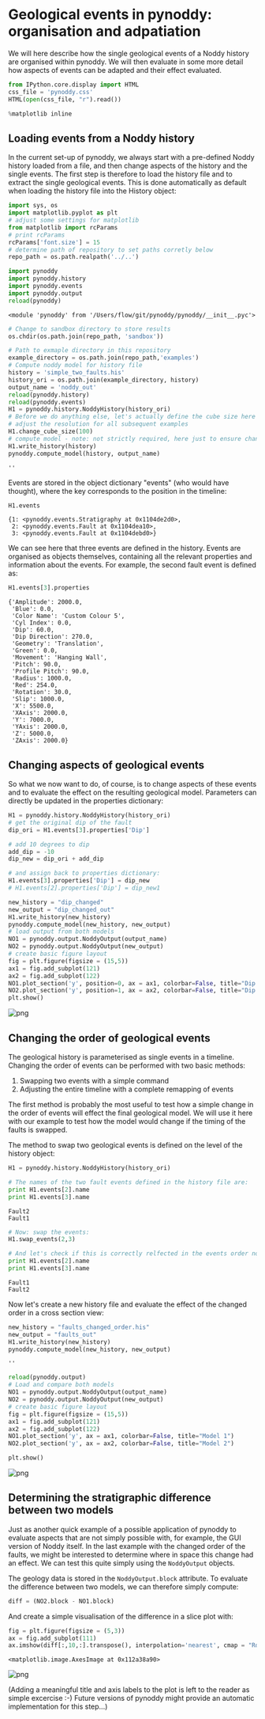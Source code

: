
# Geological events in pynoddy: organisation and adpatiation

We will here describe how the single geological events of a Noddy history are organised within pynoddy. We will then evaluate in some more detail how aspects of events can be adapted and their effect evaluated.


```python
from IPython.core.display import HTML
css_file = 'pynoddy.css'
HTML(open(css_file, "r").read())
```




<link href='http://fonts.googleapis.com/css?family=Alegreya+Sans:100,300,400,500,700,800,900,100italic,300italic,400italic,500italic,700italic,800italic,900italic' rel='stylesheet' type='text/css'>
<link href='http://fonts.googleapis.com/css?family=Arvo:400,700,400italic' rel='stylesheet' type='text/css'>
<link href='http://fonts.googleapis.com/css?family=PT+Mono' rel='stylesheet' type='text/css'>
<link href='http://fonts.googleapis.com/css?family=Shadows+Into+Light' rel='stylesheet' type='text/css'>
<link rel="stylesheet" type="text/css" href="http://fonts.googleapis.com/css?family=Tangerine">
<link href='http://fonts.googleapis.com/css?family=Philosopher:400,700,400italic,700italic' rel='stylesheet' type='text/css'>
<link href='http://fonts.googleapis.com/css?family=Libre+Baskerville:400,400italic' rel='stylesheet' type='text/css'>
<link href='http://fonts.googleapis.com/css?family=Lora:400,400italic' rel='stylesheet' type='text/css'>
<link href='http://fonts.googleapis.com/css?family=Karla:400,400italic' rel='stylesheet' type='text/css'>

<style>

@font-face {
    font-family: "Computer Modern";
    src: url('http://mirrors.ctan.org/fonts/cm-unicode/fonts/otf/cmunss.otf');
}

#notebook_panel { /* main background */
    background: #888;
    color: #f6f6f6;
}

div.cell { /* set cell width to about 80 chars */
    width: 800px;
}

div #notebook { /* centre the content */
    background: #fff; /* white background for content */
    width: 1000px;
    margin: auto;
    padding-left: 1em;
}

#notebook li { /* More space between bullet points */
margin-top:0.8em;
}

/* draw border around running cells */
div.cell.border-box-sizing.code_cell.running { 
    border: 3px solid #111;
}

/* Put a solid color box around each cell and its output, visually linking them together */
div.cell.code_cell {
    background: #ddd;  /* rgba(230,230,230,1.0);  */
    border-radius: 10px; /* rounded borders */
    width: 900px;
    padding: 1em;
    margin-top: 1em;
}

div.text_cell_render{
    font-family: 'Arvo' sans-serif;
    line-height: 130%;
    font-size: 115%;
    width:700px;
    margin-left:auto;
    margin-right:auto;
}


/* Formatting for header cells */
.text_cell_render h1 {
    font-family: 'Alegreya Sans', sans-serif;
    /* font-family: 'Tangerine', serif; */
    /* font-family: 'Libre Baskerville', serif; */
    /* font-family: 'Karla', sans-serif;
    /* font-family: 'Lora', serif; */
    font-size: 50px;
    text-align: center;
    /* font-style: italic; */
    font-weight: 400;
    /* font-size: 40pt; */
    /* text-shadow: 4px 4px 4px #aaa; */
    line-height: 120%;
    color: rgb(12,85,97);
    margin-bottom: .5em;
    margin-top: 0.1em;
    display: block;
}	
.text_cell_render h2 {
    /* font-family: 'Arial', serif; */
    /* font-family: 'Lora', serif; */
    font-family: 'Alegreya Sans', sans-serif;
    font-weight: 700;
    font-size: 24pt;
    line-height: 100%;
    /* color: rgb(171,165,131); */
    color: rgb(12,85,97);
    margin-bottom: 0.1em;
    margin-top: 0.1em;
    display: block;
}	

.text_cell_render h3 {
    font-family: 'Arial', serif;
    margin-top:12px;
    margin-bottom: 3px;
    font-style: italic;
    color: rgb(95,92,72);
}

.text_cell_render h4 {
    font-family: 'Arial', serif;
}

.text_cell_render h5 {
    font-family: 'Alegreya Sans', sans-serif;
    font-weight: 300;
    font-size: 16pt;
    color: grey;
    font-style: italic;
    margin-bottom: .1em;
    margin-top: 0.1em;
    display: block;
}

.text_cell_render h6 {
    font-family: 'PT Mono', sans-serif;
    font-weight: 300;
    font-size: 10pt;
    color: grey;
    margin-bottom: 1px;
    margin-top: 1px;
}

.CodeMirror{
        font-family: "PT Mono";
        font-size: 100%;
}

</style>





```python
%matplotlib inline
```

Loading events from a Noddy history
-----------------------------------

In the current set-up of pynoddy, we always start with a pre-defined Noddy history loaded from a file, and then change aspects of the history and the single events. The first step is therefore to load the history file and to extract the single geological events. This is done automatically as default when loading the history file into the History object:





```python
import sys, os
import matplotlib.pyplot as plt
# adjust some settings for matplotlib
from matplotlib import rcParams
# print rcParams
rcParams['font.size'] = 15
# determine path of repository to set paths corretly below
repo_path = os.path.realpath('../..')

import pynoddy
import pynoddy.history
import pynoddy.events
import pynoddy.output
reload(pynoddy)
```




    <module 'pynoddy' from '/Users/flow/git/pynoddy/pynoddy/__init__.pyc'>




```python
# Change to sandbox directory to store results
os.chdir(os.path.join(repo_path, 'sandbox'))

# Path to exmaple directory in this repository
example_directory = os.path.join(repo_path,'examples')
# Compute noddy model for history file
history = 'simple_two_faults.his'
history_ori = os.path.join(example_directory, history)
output_name = 'noddy_out'
reload(pynoddy.history)
reload(pynoddy.events)
H1 = pynoddy.history.NoddyHistory(history_ori)
# Before we do anything else, let's actually define the cube size here to
# adjust the resolution for all subsequent examples
H1.change_cube_size(100)
# compute model - note: not strictly required, here just to ensure changed cube size
H1.write_history(history)
pynoddy.compute_model(history, output_name)
```




    ''



Events are stored in the object dictionary "events" (who would have thought), where the key corresponds to the position in the timeline:


```python
H1.events
```




    {1: <pynoddy.events.Stratigraphy at 0x1104de2d0>,
     2: <pynoddy.events.Fault at 0x1104dea10>,
     3: <pynoddy.events.Fault at 0x1104debd0>}



We can see here that three events are defined in the history. Events are organised as objects themselves, containing all the relevant properties and information about the events. For example, the second fault event is defined as:


```python
H1.events[3].properties
```




    {'Amplitude': 2000.0,
     'Blue': 0.0,
     'Color Name': 'Custom Colour 5',
     'Cyl Index': 0.0,
     'Dip': 60.0,
     'Dip Direction': 270.0,
     'Geometry': 'Translation',
     'Green': 0.0,
     'Movement': 'Hanging Wall',
     'Pitch': 90.0,
     'Profile Pitch': 90.0,
     'Radius': 1000.0,
     'Red': 254.0,
     'Rotation': 30.0,
     'Slip': 1000.0,
     'X': 5500.0,
     'XAxis': 2000.0,
     'Y': 7000.0,
     'YAxis': 2000.0,
     'Z': 5000.0,
     'ZAxis': 2000.0}



Changing aspects of geological events
-------------------------------------

So what we now want to do, of course, is to change aspects of these events and to evaluate the effect on the resulting geological model. Parameters can directly be updated in the properties dictionary:


```python
H1 = pynoddy.history.NoddyHistory(history_ori)
# get the original dip of the fault
dip_ori = H1.events[3].properties['Dip']

# add 10 degrees to dip
add_dip = -10
dip_new = dip_ori + add_dip

# and assign back to properties dictionary:
H1.events[3].properties['Dip'] = dip_new
# H1.events[2].properties['Dip'] = dip_new1

```


```python
new_history = "dip_changed"
new_output = "dip_changed_out" 
H1.write_history(new_history) 
pynoddy.compute_model(new_history, new_output) 
# load output from both models
NO1 = pynoddy.output.NoddyOutput(output_name) 
NO2 = pynoddy.output.NoddyOutput(new_output)
# create basic figure layout
fig = plt.figure(figsize = (15,5))
ax1 = fig.add_subplot(121)
ax2 = fig.add_subplot(122)
NO1.plot_section('y', position=0, ax = ax1, colorbar=False, title="Dip = %.0f" % dip_ori) 
NO2.plot_section('y', position=1, ax = ax2, colorbar=False, title="Dip = %.0f" % dip_new)
plt.show()

```


![png](3-Events_files/3-Events_13_0.png)


Changing the order of geological events
---------------------------------------

The geological history is parameterised as single events in a timeline. Changing the order of events can be performed with two basic methods:

1. Swapping two events with a simple command
2. Adjusting the entire timeline with a complete remapping of events

The first method is probably the most useful to test how a simple change in the order of events will effect the final geological model. We will use it here with our example to test how the model would change if the timing of the faults is swapped.

The method to swap two geological events is defined on the level of the history object:


```python
H1 = pynoddy.history.NoddyHistory(history_ori)
```


```python
# The names of the two fault events defined in the history file are:
print H1.events[2].name
print H1.events[3].name
```

    Fault2
    Fault1



```python
# Now: swap the events:
H1.swap_events(2,3)
```


```python
# And let's check if this is correctly relfected in the events order now:
print H1.events[2].name
print H1.events[3].name
```

    Fault1
    Fault2


Now let's create a new history file and evaluate the effect of the changed order in a cross section view:


```python
new_history = "faults_changed_order.his"
new_output = "faults_out"
H1.write_history(new_history)
pynoddy.compute_model(new_history, new_output)
```




    ''




```python
reload(pynoddy.output)
# Load and compare both models
NO1 = pynoddy.output.NoddyOutput(output_name)
NO2 = pynoddy.output.NoddyOutput(new_output)
# create basic figure layout
fig = plt.figure(figsize = (15,5))
ax1 = fig.add_subplot(121)
ax2 = fig.add_subplot(122)
NO1.plot_section('y', ax = ax1, colorbar=False, title="Model 1")
NO2.plot_section('y', ax = ax2, colorbar=False, title="Model 2")

plt.show()

```


![png](3-Events_files/3-Events_21_0.png)


Determining the stratigraphic difference between two models
------------------------------------------------------------

Just as another quick example of a possible application of pynoddy to evaluate aspects that are not simply possible with, for example, the GUI version of Noddy itself. In the last example with the changed order of the faults, we might be interested to determine where in space this change had an effect. We can test this quite simply using the `NoddyOutput` objects. 

The geology data is stored in the `NoddyOutput.block` attribute. To evaluate the difference between two models, we can therefore simply compute:


```python
diff = (NO2.block - NO1.block)
```

And create a simple visualisation of the difference in a slice plot with:


```python
fig = plt.figure(figsize = (5,3))
ax = fig.add_subplot(111)
ax.imshow(diff[:,10,:].transpose(), interpolation='nearest', cmap = "RdBu")
```




    <matplotlib.image.AxesImage at 0x112a38a90>




![png](3-Events_files/3-Events_25_1.png)


(Adding a meaningful title and axis labels to the plot is left to the reader as simple excercise :-) Future versions of pynoddy might provide an automatic implementation for this step...)


```python

```

